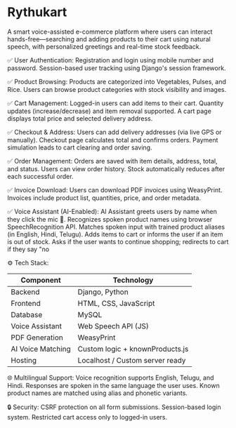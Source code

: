 # Rythukart
A smart voice-assisted e-commerce platform where users can interact hands-free—searching and adding products to their cart using natural speech, with personalized greetings and real-time stock feedback.

✅ User Authentication:
 Registration and login using mobile number and password.
 Session-based user tracking using Django's session framework.

✅ Product Browsing:
 Products are categorized into Vegetables, Pulses, and Rice.
 Users can browse product categories with stock visibility and images.

✅ Cart Management:
 Logged-in users can add items to their cart.
 Quantity updates (increase/decrease) and item removal supported.
 A cart page displays total price and selected delivery address.

✅ Checkout & Address:
 Users can add delivery addresses (via live GPS or manually).
 Checkout page calculates total and confirms orders.
 Payment simulation leads to cart clearing and order saving.

✅ Order Management:
 Orders are saved with item details, address, total, and status.
 Users can view order history.
 Stock automatically reduces after each successful order.

✅ Invoice Download:
 Users can download PDF invoices using WeasyPrint.
 Invoices include product list, quantities, price, and order metadata.

✅ Voice Assistant (AI-Enabled):
 AI Assistant greets users by name when they click the mic 🎤.
 Recognizes spoken product names using browser SpeechRecognition API.
 Matches spoken input with trained product aliases (in English, Hindi, Telugu).
 Adds items to cart or informs the user if an item is out of stock.
 Asks if the user wants to continue shopping; redirects to cart if they say "no


 ⚙️ Tech Stack:
 
 | Component         | Technology                      |
| ----------------- | ------------------------------- |
| Backend           | Django, Python                  |
| Frontend          | HTML, CSS, JavaScript           |
| Database          | MySQL                           |
| Voice Assistant   | Web Speech API (JS)             |
| PDF Generation    | WeasyPrint                      |
| AI Voice Matching | Custom logic + knownProducts.js |
| Hosting           | Localhost / Custom server ready |


🌐 Multilingual Support:
   Voice recognition supports English, Telugu, and Hindi.
   Responses are spoken in the same language the user uses.
   Known product names are matched using alias and phonetic variants.

🔒 Security:
   CSRF protection on all form submissions.
   Session-based login system.
   Restricted cart access only to logged-in users.
